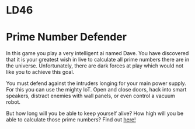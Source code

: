 # LD46
# Prime Number Defender
In this game you play a very intelligent ai named Dave. You have discovered that it is your greatest wish in live to calculate all prime numbers there are in the universe. Unfortunately, there are dark forces at play which would not like you to achieve this goal. 

You must defend against the intruders longing for your main power supply. For this you can use the mighty IoT. Open and close doors, hack into smart speakers, distract enemies with wall panels, or even control a vacuum robot.

But how long will you be able to keep yourself alive? How high will you be able to calculate those prime numbers? Find out [here!](https://kamino.space/ld46/)
